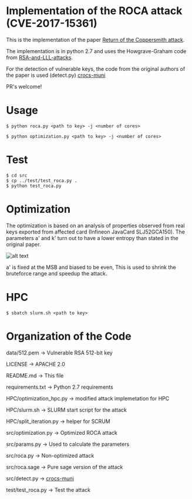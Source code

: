 # Implementation of the ROCA attack (CVE-2017-15361)
This is the implementation of the paper [Return of the Coppersmith attack](https://roca.crocs.fi.muni.cz/).

The implementation is in python 2.7 and uses the Howgrave-Graham code from [RSA-and-LLL-attacks](https://github.com/mimoo/RSA-and-LLL-attacks).

For the detection of vulnerable keys, the code from the original authors of the paper is used (detect.py) [crocs-muni](https://github.com/crocs-muni/roca)

PR's welcome!

# Usage
```
$ python roca.py <path to key> -j <number of cores>
```
```
$ python optimization.py <path to key> -j <number of cores>
```
# Test
```
$ cd src
$ cp ../test/test_roca.py .
$ python test_roca.py
```
# Optimization
The optimization is based on an analysis of properties observed from real keys exported from affected card (Infineon JavaCard SLJ52GCA150). The parameters a' and k' turn out to have a lower entropy than stated in the original paper.

![alt text](https://raw.githubusercontent.com/brunoproduit/roca/master/entropy_ap_kp.png "Entropy of a' and k'")

a' is fixed at the MSB and biased to be even, This is used to shrink the bruteforce range and speedup the attack.

# HPC
```
$ sbatch slurm.sh <path to key>
```

# Organization of the Code
data/512.pem                 -> Vulnerable RSA 512-bit key

LICENSE                     -> APACHE 2.0

README.md                   -> This file

requirements.txt            -> Python 2.7 requirements

HPC/optimization_hpc.py -> modified attack implemetation for HPC

HPC/slurm.sh            -> SLURM start script for the attack

HPC/split_iteration.py  -> helper for SCRUM

src/optimization.py         -> Optimized ROCA attack

src/params.py               -> Used to calculate the parameters

src/roca.py                 -> Non-optimized attack

src/roca.sage               -> Pure sage version of the attack

src/detect.py               -> [crocs-muni](https://github.com/crocs-muni/roca)

test/test_roca.py            -> Test the attack

